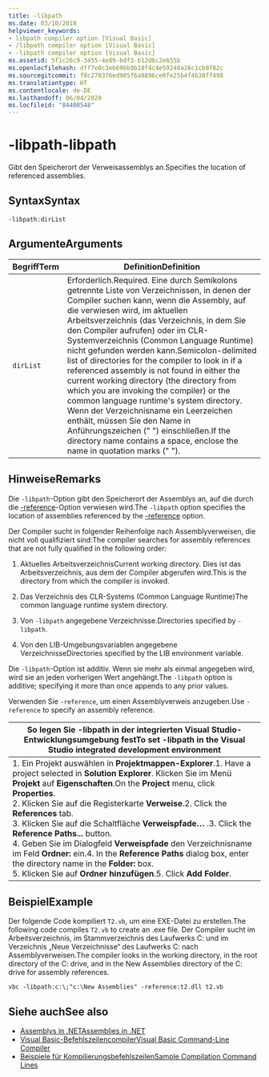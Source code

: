 ```yaml
---
title: -libpath
ms.date: 03/10/2018
helpviewer_keywords:
- libpath compiler option [Visual Basic]
- /libpath compiler option [Visual Basic]
- -libpath compiler option [Visual Basic]
ms.assetid: 5f1c26c9-3455-4e89-bdf3-b12d6c2e655b
ms.openlocfilehash: dff7e0c3eb696b9b18f4c4e59240a26c1cb9782c
ms.sourcegitcommit: f8c270376ed905f6a8896ce0fe25b4f4b38ff498
ms.translationtype: HT
ms.contentlocale: de-DE
ms.lasthandoff: 06/04/2020
ms.locfileid: "84408548"
---
```

# <a name="-libpath"></a><span data-ttu-id="0a6f4-102">-libpath</span><span class="sxs-lookup"><span data-stu-id="0a6f4-102">-libpath</span></span>
<span data-ttu-id="0a6f4-103">Gibt den Speicherort der Verweisassemblys an.</span><span class="sxs-lookup"><span data-stu-id="0a6f4-103">Specifies the location of referenced assemblies.</span></span>  
  
## <a name="syntax"></a><span data-ttu-id="0a6f4-104">Syntax</span><span class="sxs-lookup"><span data-stu-id="0a6f4-104">Syntax</span></span>  
  
```console  
-libpath:dirList  
```  
  
## <a name="arguments"></a><span data-ttu-id="0a6f4-105">Argumente</span><span class="sxs-lookup"><span data-stu-id="0a6f4-105">Arguments</span></span>  
  
|<span data-ttu-id="0a6f4-106">Begriff</span><span class="sxs-lookup"><span data-stu-id="0a6f4-106">Term</span></span>|<span data-ttu-id="0a6f4-107">Definition</span><span class="sxs-lookup"><span data-stu-id="0a6f4-107">Definition</span></span>|  
|---|---|  
|`dirList`|<span data-ttu-id="0a6f4-108">Erforderlich.</span><span class="sxs-lookup"><span data-stu-id="0a6f4-108">Required.</span></span> <span data-ttu-id="0a6f4-109">Eine durch Semikolons getrennte Liste von Verzeichnissen, in denen der Compiler suchen kann, wenn die Assembly, auf die verwiesen wird, im aktuellen Arbeitsverzeichnis (das Verzeichnis, in dem Sie den Compiler aufrufen) oder im CLR-Systemverzeichnis (Common Language Runtime) nicht gefunden werden kann.</span><span class="sxs-lookup"><span data-stu-id="0a6f4-109">Semicolon-delimited list of directories for the compiler to look in if a referenced assembly is not found in either the current working directory (the directory from which you are invoking the compiler) or the common language runtime's system directory.</span></span> <span data-ttu-id="0a6f4-110">Wenn der Verzeichnisname ein Leerzeichen enthält, müssen Sie den Name in Anführungszeichen (" ") einschließen.</span><span class="sxs-lookup"><span data-stu-id="0a6f4-110">If the directory name contains a space, enclose the name in quotation marks (" ").</span></span>|  
  
## <a name="remarks"></a><span data-ttu-id="0a6f4-111">Hinweise</span><span class="sxs-lookup"><span data-stu-id="0a6f4-111">Remarks</span></span>  
 <span data-ttu-id="0a6f4-112">Die `-libpath`-Option gibt den Speicherort der Assemblys an, auf die durch die [-reference](reference.md)-Option verwiesen wird.</span><span class="sxs-lookup"><span data-stu-id="0a6f4-112">The `-libpath` option specifies the location of assemblies referenced by the [-reference](reference.md) option.</span></span>  
  
 <span data-ttu-id="0a6f4-113">Der Compiler sucht in folgender Reihenfolge nach Assemblyverweisen, die nicht voll qualifiziert sind:</span><span class="sxs-lookup"><span data-stu-id="0a6f4-113">The compiler searches for assembly references that are not fully qualified in the following order:</span></span>  
  
1. <span data-ttu-id="0a6f4-114">Aktuelles Arbeitsverzeichnis</span><span class="sxs-lookup"><span data-stu-id="0a6f4-114">Current working directory.</span></span> <span data-ttu-id="0a6f4-115">Dies ist das Arbeitsverzeichnis, aus dem der Compiler abgerufen wird.</span><span class="sxs-lookup"><span data-stu-id="0a6f4-115">This is the directory from which the compiler is invoked.</span></span>  
  
2. <span data-ttu-id="0a6f4-116">Das Verzeichnis des CLR-Systems (Common Language Runtime)</span><span class="sxs-lookup"><span data-stu-id="0a6f4-116">The common language runtime system directory.</span></span>  
  
3. <span data-ttu-id="0a6f4-117">Von `-libpath` angegebene Verzeichnisse.</span><span class="sxs-lookup"><span data-stu-id="0a6f4-117">Directories specified by `-libpath`.</span></span>  
  
4. <span data-ttu-id="0a6f4-118">Von den LIB-Umgebungsvariablen angegebene Verzeichnisse</span><span class="sxs-lookup"><span data-stu-id="0a6f4-118">Directories specified by the LIB environment variable.</span></span>  
  
 <span data-ttu-id="0a6f4-119">Die `-libpath`-Option ist additiv. Wenn sie mehr als einmal angegeben wird, wird sie an jeden vorherigen Wert angehängt.</span><span class="sxs-lookup"><span data-stu-id="0a6f4-119">The `-libpath` option is additive; specifying it more than once appends to any prior values.</span></span>  
  
 <span data-ttu-id="0a6f4-120">Verwenden Sie `-reference`, um einen Assemblyverweis anzugeben.</span><span class="sxs-lookup"><span data-stu-id="0a6f4-120">Use `-reference` to specify an assembly reference.</span></span>  
  
|<span data-ttu-id="0a6f4-121">So legen Sie -libpath in der integrierten Visual Studio-Entwicklungsumgebung fest</span><span class="sxs-lookup"><span data-stu-id="0a6f4-121">To set -libpath in the Visual Studio integrated development environment</span></span>|  
|---|  
|<span data-ttu-id="0a6f4-122">1.  Ein Projekt auswählen in **Projektmappen-Explorer**.</span><span class="sxs-lookup"><span data-stu-id="0a6f4-122">1.  Have a project selected in **Solution Explorer**.</span></span> <span data-ttu-id="0a6f4-123">Klicken Sie im Menü **Projekt** auf **Eigenschaften**.</span><span class="sxs-lookup"><span data-stu-id="0a6f4-123">On the **Project** menu, click **Properties**.</span></span> <br /><span data-ttu-id="0a6f4-124">2.  Klicken Sie auf die Registerkarte **Verweise**.</span><span class="sxs-lookup"><span data-stu-id="0a6f4-124">2.  Click the **References** tab.</span></span><br /><span data-ttu-id="0a6f4-125">3.  Klicken Sie auf die Schaltfläche **Verweispfade…** .</span><span class="sxs-lookup"><span data-stu-id="0a6f4-125">3.  Click the **Reference Paths...** button.</span></span><br /><span data-ttu-id="0a6f4-126">4.  Geben Sie im Dialogfeld **Verweispfade** den Verzeichnisname im Feld **Ordner:** ein.</span><span class="sxs-lookup"><span data-stu-id="0a6f4-126">4.  In the **Reference Paths** dialog box, enter the directory name in the **Folder:** box.</span></span><br /><span data-ttu-id="0a6f4-127">5.  Klicken Sie auf **Ordner hinzufügen**.</span><span class="sxs-lookup"><span data-stu-id="0a6f4-127">5.  Click **Add Folder**.</span></span>|  
  
## <a name="example"></a><span data-ttu-id="0a6f4-128">Beispiel</span><span class="sxs-lookup"><span data-stu-id="0a6f4-128">Example</span></span>  
 <span data-ttu-id="0a6f4-129">Der folgende Code kompiliert `T2.vb`, um eine EXE-Datei zu erstellen.</span><span class="sxs-lookup"><span data-stu-id="0a6f4-129">The following code compiles `T2.vb` to create an .exe file.</span></span> <span data-ttu-id="0a6f4-130">Der Compiler sucht im Arbeitsverzeichnis, im Stammverzeichnis des Laufwerks C: und im Verzeichnis „Neue Verzeichnisse“ des Laufwerks C: nach Assemblyverweisen.</span><span class="sxs-lookup"><span data-stu-id="0a6f4-130">The compiler looks in the working directory, in the root directory of the C: drive, and in the New Assemblies directory of the C: drive for assembly references.</span></span>  
  
```console  
vbc -libpath:c:\;"c:\New Assemblies" -reference:t2.dll t2.vb  
```  
  
## <a name="see-also"></a><span data-ttu-id="0a6f4-131">Siehe auch</span><span class="sxs-lookup"><span data-stu-id="0a6f4-131">See also</span></span>

- [<span data-ttu-id="0a6f4-132">Assemblys in .NET</span><span class="sxs-lookup"><span data-stu-id="0a6f4-132">Assemblies in .NET</span></span>](../../../standard/assembly/index.md)
- [<span data-ttu-id="0a6f4-133">Visual Basic-Befehlszeilencompiler</span><span class="sxs-lookup"><span data-stu-id="0a6f4-133">Visual Basic Command-Line Compiler</span></span>](index.md)
- [<span data-ttu-id="0a6f4-134">Beispiele für Kompilierungsbefehlszeilen</span><span class="sxs-lookup"><span data-stu-id="0a6f4-134">Sample Compilation Command Lines</span></span>](sample-compilation-command-lines.md)
